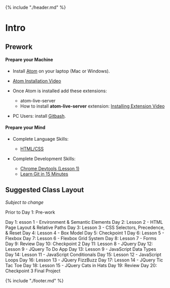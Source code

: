 {% include "./header.md" %}

# Intro

## Prework

#### Prepare your Machine

* Install [Atom](http://atom.io/) on your laptop (Mac or Windows).
* [Atom Installation Video](https://youtu.be/8sIwQabXSM8)
* Once Atom is installed add these extensions:
  * atom-live-server
  * How to install **atom-live-server** extension: [Installing Extension Video](https://youtu.be/qeMMO7wkecs)
  
* PC Users: install [Gitbash](https://github.com/msysgit/msysgit/releases/).

#### Prepare your Mind

* Complete Language Skills:
  * [HTML/CSS](https://www.codecademy.com/learn/web)

* Complete Development Skills:
  * [Chrome Devtools \(Lesson 1\)](https://www.codeschool.com/courses/discover-devtools)
  * [Learn Git in 15 Minutes](https://try.github.io/levels/1/challenges/1)



## Suggested Class Layout

*Subject to change*

Prior to Day 1: Pre-work

Day 1: esson 1 - Environment & Semantic Elements
Day 2: Lesson 2 - HTML Page Layout & Relative Paths
Day 3: Lesson 3 - CSS Selectors, Precedence, & Reset
Day 4: Lesson 4 - Box Model
Day 5: Checkpoint 1
Day 6: Lesson 5 - Flexbox
Day 7: Lesson 6 - Flexbox Grid System
Day 8: Lesson 7 - Forms
Day 9: Review
Day 10: Checkpoint 2
Day 11: Lesson 8 - JQuery
Day 12: Lesson 9 - JQuery To Do App
Day 13: Lesson 9 - JavaScript Data Types
Day 14: Lesson 11 - JavaScript Conditionals
Day 15: Lesson 12 - JavaScript Loops
Day 16: Lesson 13 - JQuery FizzBuzz
Day 17: Lesson 14 - JQuery Tic Tac Toe
Day 18: Lesson 15 - JQuery Cats in Hats
Day 19: Review
Day 20: Checkpoint 3 Final Project

{% include "./footer.md" %}

